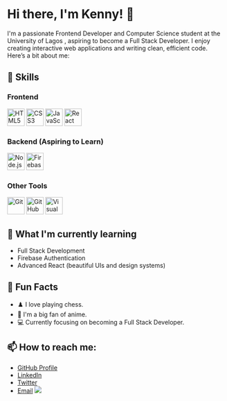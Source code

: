 <!---- 👋 Hi, I’m @Kenny-204
- 👀 I’m interested in ...
- 🌱 I’m currently learning ...
- 💞️ I’m looking to collaborate on ...
- 📫 How to reach me ...
- 😄 Pronouns: ...
- ⚡ Fun fact: ... --->

<!---
Kenny-204/Kenny-204 is a ✨ special ✨ repository because its `README.md` (this file) appears on your GitHub profile.
You can click the Preview link to take a look at your changes.
--->

# Hi there, I'm Kenny! 👋

I'm a passionate Frontend Developer and Computer Science student at the University of Lagos , aspiring to become a Full Stack Developer. I enjoy creating interactive web applications and writing clean, efficient code. Here’s a bit about me:

## 🚀 Skills

### Frontend
<p>
  <img src="https://skillicons.dev/icons?i=html" alt="HTML5" width="40" height="40"/>
  <img src="https://skillicons.dev/icons?i=css" alt="CSS3" width="40" height="40"/>
  <img src="https://skillicons.dev/icons?i=js" alt="JavaScript" width="40" height="40"/>
  <img src="https://skillicons.dev/icons?i=react" alt="React" width="40" height="40"/>
</p>

### Backend (Aspiring to Learn)
<p>
  <img src="https://skillicons.dev/icons?i=nodejs" alt="Node.js" width="40" height="40"/>
  <img src="https://skillicons.dev/icons?i=firebase" alt="Firebase" width="40" height="40"/>
</p>

### Other Tools
<p>
  <img src="https://skillicons.dev/icons?i=git" alt="Git" width="40" height="40"/>
  <img src="https://skillicons.dev/icons?i=github" alt="GitHub" width="40" height="40"/>
  <img src="https://skillicons.dev/icons?i=vscode" alt="Visual Studio Code" width="40" height="40"/>
</p>

## 🌱 What I'm currently learning
- Full Stack Development
- Firebase Authentication
- Advanced React (beautiful UIs and design systems)

## 🎉 Fun Facts
- ♟️ I love playing chess.
- 🎌 I'm a big fan of anime.
- 💻 Currently focusing on becoming a Full Stack Developer.

## 📫 How to reach me:
- [GitHub Profile](https://github.com/Kenny-204)
- [LinkedIn](https://www.linkedin.com/in/kehinde-giwa-a205031b2)
- [Twitter](https://twitter.com/kenny-to-code)
- [Email](mailto:giwatwins@gmail.com)
![](https://komarev.com/ghpvc/?username=Kenny-204)
